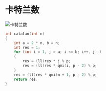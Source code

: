# 卡特兰数

![卡特兰数](https://user-images.githubusercontent.com/95573252/206705217-ae83120b-40f6-4ad7-a40f-2a8f8b314d61.png)

```c++
int catalan(int n)
{
    int a = 2 * n, b = n;
    int res = 1;
    for (int i = 1, j = a; i <= b; i++, j--)
    {
        res = (ll)res * j % p;
        res = (ll)res * qmi(i, p - 2) % p;
    }
    res = (ll)res * qmi(n + 1, p - 2) % p;
    return res;
}
```

